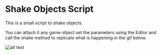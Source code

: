 # Shake Objects Script

This is a small script to shake objects. 

You can attach it any game object set the parameters using the Editor and call the shake method to replicate what is happening in the gif below. 

![alt text](https://github.com/ycarowr/Tools/blob/fcdab5ac97e1b9b9252b6968e34176dabf988fcd/Shake/Image/shake.gif)

